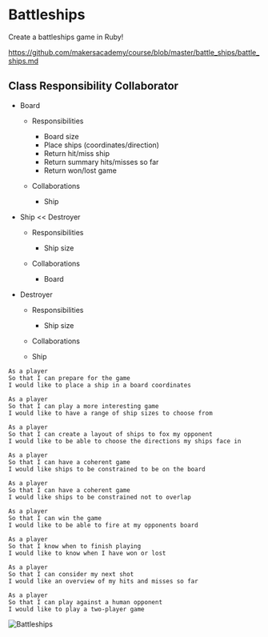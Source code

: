 Battleships
============

Create a battleships game in Ruby!

https://github.com/makersacademy/course/blob/master/battle_ships/battle_ships.md

Class Responsibility Collaborator
---------------------------------

* Board
  * Responsibilities
    * Board size
    * Place ships (coordinates/direction)
    * Return hit/miss ship
    * Return summary hits/misses so far
    * Return won/lost game

  * Collaborations
    * Ship

* Ship << Destroyer
  * Responsibilities
    * Ship size

  * Collaborations
    * Board

* Destroyer
  * Responsibilities
    * Ship size

  * Collaborations
   * Ship




```
As a player
So that I can prepare for the game
I would like to place a ship in a board coordinates

As a player
So that I can play a more interesting game
I would like to have a range of ship sizes to choose from

As a player
So that I can create a layout of ships to fox my opponent
I would like to be able to choose the directions my ships face in

As a player
So that I can have a coherent game
I would like ships to be constrained to be on the board

As a player
So that I can have a coherent game
I would like ships to be constrained not to overlap

As a player
So that I can win the game
I would like to be able to fire at my opponents board

As a player
So that I know when to finish playing
I would like to know when I have won or lost

As a player
So that I can consider my next shot
I would like an overview of my hits and misses so far

As a player
So that I can play against a human opponent
I would like to play a two-player game
```

![Battleships](http://upload.wikimedia.org/wikipedia/commons/e/e4/Battleships_Paper_Game.svg "Battleships")
